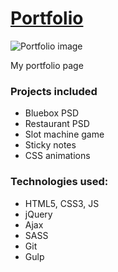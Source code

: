 # <a href="http://fialkiewicz.pl">Portfolio</a>
![Portfolio image](http://fialkiewicz.pl/img/projects/portfolio.jpg)

My portfolio page

### Projects included
- Bluebox PSD
- Restaurant PSD
- Slot machine game
- Sticky notes
- CSS animations

### Technologies used:
- HTML5, CSS3, JS
- jQuery
- Ajax
- SASS
- Git
- Gulp
